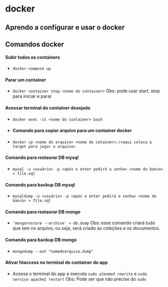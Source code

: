 # docker

## Aprendo a configurar e usar o docker


## Comandos docker
#### Subir todos os containers
* ```docker-compose up```
#### Parar um container
* ```docker container stop <nome do container>``` Obs: pode usar start, stop  para iniciar e parar
#### Acessar terminal do container desejado
* ```docker exec -it <nome do container> bash```
* #### Comando para copiar arquivo para um container docker
* ```docker cp <nome do arquivo> <nome do cotainer>:/<aqui coloca o target para jogar o arquivo>```
#### Comando para restaurar DB mysql
* ```mysql -u <usuário> -p <após o enter pedirá a senha> <nome do banco> < file.sql```
#### Comando para backup DB mysql
* ```mysqldump -u <usuário> -p <após o enter pedirá a senha> <nome do banco> > file.sql```
#### Comando para restaurar DB mongo
* ```'mongorestore --archive' < db.dump``` Obs: esse comando criará tudo que tem no arquivo, ou seja, será criado as coleções e os documentos.
#### Comando para backup DB mongo
* ```mongodump --out "nomedoarquivo.dump"```

#### Ativar htaccess no terminal do container do app
* Acessa o terminal do app e executa ```sudo a2enmod rewrite``` e ```sudo service apache2 restart``` Obs: Pode ser que não precise do ```sudo```
